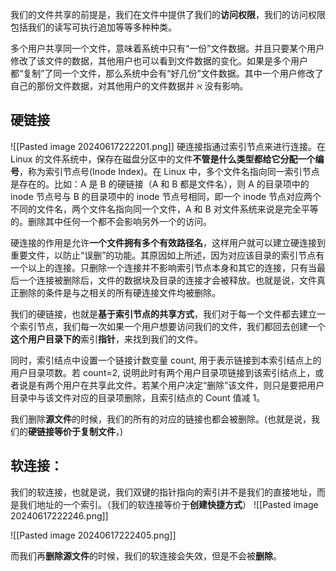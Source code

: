 我们的文件共享的前提是，我们在文件中提供了我们的**访问权限**，我们的访问权限包括我们的读写可执行追加等等多种种类。

多个用户共享同一个文件，意味着系统中只有“一份”文件数据。并且只要某个用户修改了该文件的数据，其他用户也可以看到文件数据的变化。如果是多个用户都“复制”了同一个文件，那么系统中会有“好几份”文件数据。其中一个用户修改了自己的那份文件数据，对其他用户的文件数据并 $\aleph$ 没有影响。
## 硬链接
![[Pasted image 20240617222201.png]]
硬连接指通过索引节点来进行连接。在 Linux 的文件系统中，保存在磁盘分区中的文件**不管是什么类型都给它分配一个编号**，称为索引节点号(Inode Index)。在 Linux 中，多个文件名指向同一索引节点是存在的。比如：A 是 B 的硬链接（A 和 B 都是文件名），则 A 的目录项中的 inode 节点号与 B 的目录项中的 inode 节点号相同，即一个 inode 节点对应两个不同的文件名，两个文件名指向同一个文件，A 和 B 对文件系统来说是完全平等的。删除其中任何一个都不会影响另外一个的访问。

硬连接的作用是允许**一个文件拥有多个有效路径名**，这样用户就可以建立硬连接到重要文件，以防止“误删”的功能。其原因如上所述，因为对应该目录的索引节点有一个以上的连接。只删除一个连接并不影响索引节点本身和其它的连接，只有当最后一个连接被删除后，文件的数据块及目录的连接才会被释放。也就是说，文件真正删除的条件是与之相关的所有硬连接文件均被删除。


我们的硬链接，也就是**基于索引节点的共享方式**，我们对于每一个文件都去建立一个索引节点，我们每一次如果一个用户想要访问我们的文件，我们都回去创建一个**这个用户目录下的**索引**指针**，来找到我们的文件。

同时，索引结点中设置一个链接计数变量 count, 用于表示链接到本索引结点上的用户目录项数。若 count=2, 说明此时有两个用户目录项链接到该索引结点上，或者说是有两个用户在共享此文件。若某个用户决定“删除”该文件，则只是要把用户目录中与该文件对应的目录项删除，且索引结点的 Count 值减 1。

我们删除**源文件**的时候，我们的所有的对应的链接也都会被删除。(也就是说，我们的**硬链接等价于复制文件**，)

## 软连接：
我们的软连接，也就是说，我们双键的指针指向的索引并不是我们的直接地址，而是我们地址的一个索引。（我们的软连接等价于**创建快捷方式**）
![[Pasted image 20240617222246.png]]

![[Pasted image 20240617222405.png]]

而我们再**删除源文件**的时候，我们的软连接会失效，但是不会被**删除**。